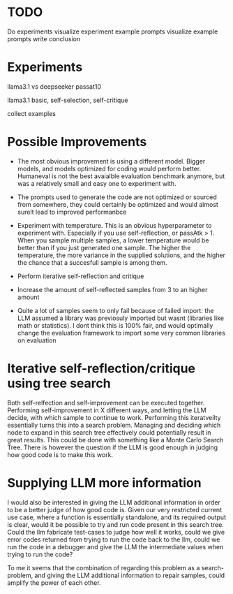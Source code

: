 # TODO
Do experiments
visualize experiment
example prompts
visualize example prompts
write conclusion


# Experiments
llama3.1 vs deepseeker passat10

llama3.1 basic, self-selection, self-critique

collect examples


# Possible Improvements
- The most obvious improvement is using a different model. Bigger models, and models optimized for coding would perform better. Humaneval is not the best avaialble evaluation benchmark anymore, but was a relatively small and easy one to experiment with.

- The prompts used to generate the code are not optimized or sourced from somewhere, they could certainly be optimized and would almost surelt lead to improved performanbce

- Experiment with temperature. This is an obvious hyperparameter to experiment with. Especially if you use self-reflection, or passAtk > 1. When you sample multiple samples, a lower temperature would be better than if you just generated one sample. The higher the temperature, the more variance in the supplied solutions, and the higher the chance that a succesfull sample is among them.

- Perform iterative self-reflection and critique

- Increase the amount of self-reflected samples from 3 to an higher amount

- Quite a lot of samples seem to only fail because of failed import: the LLM assumed a library was previosuly imported but wasnt (libraries like math or statistics). I dont think this is 100% fair, and would optimally change the evaluation framework to import some very common libraries on evaluation

# Iterative self-reflection/critique using tree search
Both self-relfection and self-improvement can be executed together. Performing self-improvement in X different ways, and letting the LLM decide, with which sample to continue to work. Performing this iteratveilty essentially turns this into a search problem. Managing and deciding which node to expand in this search tree effectively could potentially result in great results. This could be done with something like a Monte Carlo Search Tree. There is however the question if the LLM is good enough in judging how good code is to make this work.

# Supplying LLM more information
I would also be interested in giving the LLM additional information in order to be a better judge of how good code is. Given our very restricted current use case, where a function is essentially standalone, and its required output is clear, would it be possible to try and run code present in this search tree. Could the llm fabricate test-cases to judge how well it works, could we give error codes returned from trying to run the code back to the llm, could we run the code in a debugger and give the LLM the intermediate values when trying to run the code?

To me it seems that the combination of regarding this problem as a search-problem, and giving the LLM additional information to repair samples, could amplify the power of each other.

